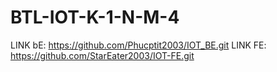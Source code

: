 # BTL-IOT-K-1-N-M-4
LINK bE: https://github.com/Phucptit2003/IOT_BE.git
LINK FE: https://github.com/StarEater2003/IOT-FE.git
